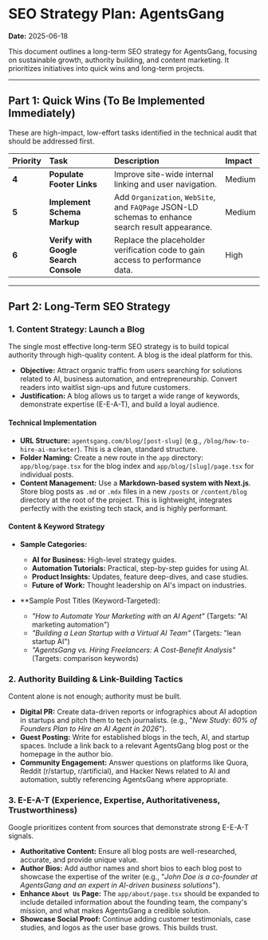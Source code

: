 # SEO Strategy Plan: AgentsGang

**Date:** 2025-06-18

This document outlines a long-term SEO strategy for AgentsGang, focusing on sustainable growth, authority building, and content marketing. It prioritizes initiatives into quick wins and long-term projects.

---

## Part 1: Quick Wins (To Be Implemented Immediately)

These are high-impact, low-effort tasks identified in the technical audit that should be addressed first.

| Priority | Task | Description | Impact |
| :--- | :--- | :--- | :--- |
| **4** | **Populate Footer Links** | Improve site-wide internal linking and user navigation. | Medium |
| **5** | **Implement Schema Markup** | Add `Organization`, `WebSite`, and `FAQPage` JSON-LD schemas to enhance search result appearance. | Medium |
| **6** | **Verify with Google Search Console** | Replace the placeholder verification code to gain access to performance data. | High |

---

## Part 2: Long-Term SEO Strategy

### 1. Content Strategy: Launch a Blog

The single most effective long-term SEO strategy is to build topical authority through high-quality content. A blog is the ideal platform for this.

- **Objective:** Attract organic traffic from users searching for solutions related to AI, business automation, and entrepreneurship. Convert readers into waitlist sign-ups and future customers.
- **Justification:** A blog allows us to target a wide range of keywords, demonstrate expertise (E-E-A-T), and build a loyal audience.

#### Technical Implementation

- **URL Structure:** `agentsgang.com/blog/[post-slug]` (e.g., `/blog/how-to-hire-ai-marketer`). This is a clean, standard structure.
- **Folder Naming:** Create a new route in the `app` directory: `app/blog/page.tsx` for the blog index and `app/blog/[slug]/page.tsx` for individual posts.
- **Content Management:** Use a **Markdown-based system with Next.js**. Store blog posts as `.md` or `.mdx` files in a new `/posts` or `/content/blog` directory at the root of the project. This is lightweight, integrates perfectly with the existing tech stack, and is highly performant.

#### Content & Keyword Strategy

- **Sample Categories:**
  - **AI for Business:** High-level strategy guides.
  - **Automation Tutorials:** Practical, step-by-step guides for using AI.
  - **Product Insights:** Updates, feature deep-dives, and case studies.
  - **Future of Work:** Thought leadership on AI's impact on industries.

- **Sample Post Titles (Keyword-Targeted):
  - *"How to Automate Your Marketing with an AI Agent"* (Targets: "AI marketing automation")
  - *"Building a Lean Startup with a Virtual AI Team"* (Targets: "lean startup AI")
  - *"AgentsGang vs. Hiring Freelancers: A Cost-Benefit Analysis"* (Targets: comparison keywords)

### 2. Authority Building & Link-Building Tactics

Content alone is not enough; authority must be built.

- **Digital PR:** Create data-driven reports or infographics about AI adoption in startups and pitch them to tech journalists. (e.g., "*New Study: 60% of Founders Plan to Hire an AI Agent in 2026*").
- **Guest Posting:** Write for established blogs in the tech, AI, and startup spaces. Include a link back to a relevant AgentsGang blog post or the homepage in the author bio.
- **Community Engagement:** Answer questions on platforms like Quora, Reddit (r/startup, r/artificial), and Hacker News related to AI and automation, subtly referencing AgentsGang where appropriate.

### 3. E-E-A-T (Experience, Expertise, Authoritativeness, Trustworthiness)

Google prioritizes content from sources that demonstrate strong E-E-A-T signals.

- **Authoritative Content:** Ensure all blog posts are well-researched, accurate, and provide unique value.
- **Author Bios:** Add author names and short bios to each blog post to showcase the expertise of the writer (e.g., "*John Doe is a co-founder at AgentsGang and an expert in AI-driven business solutions*").
- **Enhance `About Us` Page:** The `app/about/page.tsx` should be expanded to include detailed information about the founding team, the company's mission, and what makes AgentsGang a credible solution.
- **Showcase Social Proof:** Continue adding customer testimonials, case studies, and logos as the user base grows. This builds trust.
